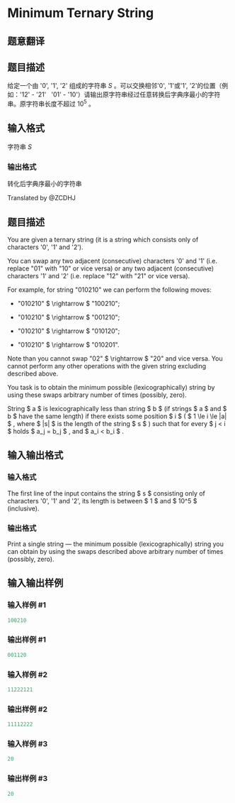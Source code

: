# Minimum Ternary String

## 题意翻译

## 题目描述

给定一个由 '0', '1', '2' 组成的字符串 $S$ 。可以交换相邻'0', '1'或'1', '2'的位置（例如：'12' - '21' $\;$ '01' - '10'）请输出原字符串经过任意转换后字典序最小的字符串。原字符串长度不超过 $10^5$ 。

## 输入格式

字符串 $S$

### 输出格式

转化后字典序最小的字符串

Translated by @ZCDHJ

## 题目描述

You are given a ternary string (it is a string which consists only of characters '0', '1' and '2').

You can swap any two adjacent (consecutive) characters '0' and '1' (i.e. replace "01" with "10" or vice versa) or any two adjacent (consecutive) characters '1' and '2' (i.e. replace "12" with "21" or vice versa).

For example, for string "010210" we can perform the following moves:

- "010210" $ \rightarrow $ "100210";

- "010210" $ \rightarrow $ "001210";

- "010210" $ \rightarrow $ "010120";

- "010210" $ \rightarrow $ "010201".

Note than you cannot swap "02" $ \rightarrow $ "20" and vice versa. You cannot perform any other operations with the given string excluding described above.

You task is to obtain the minimum possible (lexicographically) string by using these swaps arbitrary number of times (possibly, zero).

String $ a $ is lexicographically less than string $ b $ (if strings $ a $ and $ b $ have the same length) if there exists some position $ i $ ( $ 1 \le i \le |a| $ , where $ |s| $ is the length of the string $ s $ ) such that for every $ j < i $ holds $ a_j = b_j $ , and $ a_i < b_i $ .

## 输入输出格式

### 输入格式

The first line of the input contains the string $ s $ consisting only of characters '0', '1' and '2', its length is between $ 1 $ and $ 10^5 $ (inclusive).

### 输出格式

Print a single string — the minimum possible (lexicographically) string you can obtain by using the swaps described above arbitrary number of times (possibly, zero).

## 输入输出样例

### 输入样例 #1

```cpp
100210

```
### 输出样例 #1

```cpp
001120

```
### 输入样例 #2

```cpp
11222121

```
### 输出样例 #2

```cpp
11112222

```
### 输入样例 #3

```cpp
20

```
### 输出样例 #3

```cpp
20

```
